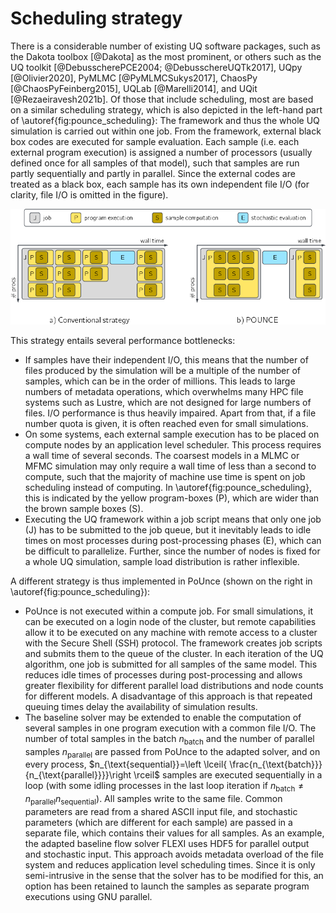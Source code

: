 # Scheduling strategy

There is a considerable number of existing UQ software packages, such as the Dakota toolbox [@Dakota] as the most prominent, or others such as the UQ toolkit [@DebusscherePCE2004; @DebusschereUQTk2017], UQpy [@Olivier2020], PyMLMC [@PyMLMCSukys2017], ChaosPy [@ChaosPyFeinberg2015], UQLab [@Marelli2014], and UQit [@Rezaeiravesh2021b]. Of those that include scheduling, most are based on a similar scheduling strategy, which is also depicted in the left-hand part of \autoref{fig:pounce_scheduling}: The framework and thus the whole UQ simulation is carried out within one job. From the framework, external black box codes are executed for sample evaluation. Each sample (i.e. each external program execution) is assigned a number of processors (usually defined once for all samples of that model), such that samples are run partly sequentially and partly in parallel. Since the external codes are treated as a black box, each sample has its own independent file I/O (for clarity, file I/O is omitted in the figure).

![Conventional (left) and PoUnce (right) scheduling strategies. In PoUnce, compute node use time (gray boxes) is optimized by avoiding overhead during placement of program executions (yellow boxes) and by moving stochastic evaluation (blue boxes) out of the compute jobs.\label{fig:pounce_scheduling}](fig/scheduling.png)


This strategy entails several performance bottlenecks: 

 * If samples have their independent I/O, this means that the number of files produced by the simulation will be a multiple of the number of samples, which can be in the order of millions. This leads to large numbers of metadata operations, which overwhelms many HPC file systems such as Lustre, which are not designed for large numbers of files. I/O performance is thus heavily impaired. Apart from that, if a file number quota is given, it is often reached even for small simulations.
 * On some systems, each external sample execution has to be placed on compute nodes by an application level scheduler. This process requires a wall time of several seconds. The coarsest models in a MLMC or MFMC simulation may only require a wall time of less than a second to compute, such that the majority of machine use time is spent on job scheduling instead of computing. In \autoref{fig:pounce_scheduling}, this is indicated by the yellow program-boxes (P), which are wider than the brown sample boxes (S).
 * Executing the UQ framework within a job script means that only one job (J) has to be submitted to the job queue, but it inevitably leads to idle times on most processes during post-processing phases (E), which can be difficult to parallelize. Further, since the number of nodes is fixed for a whole UQ simulation, sample load distribution is rather inflexible. 

A different strategy is thus implemented in PoUnce (shown on the right in \autoref{fig:pounce_scheduling}):

 * PoUnce is not executed within a compute job. For small simulations, it can be executed on a login node of the cluster, but remote capabilities allow it to be executed on any machine with remote access to a cluster with the Secure Shell (SSH) protocol. The framework creates job scripts and submits them to the queue of the cluster. In each iteration of the UQ algorithm, one job is submitted for all samples of the same model. This reduces idle times of processes during post-processing and allows greater flexibility for different parallel load distributions and node counts for different models. A disadvantage of this approach is that repeated queuing times delay the availability of simulation results. 
* The baseline solver may be extended to enable the computation of several samples in one program execution with a common file I/O. The number of total samples in the batch $n_{\text{batch}}$ and the number of parallel samples $n_{\text{parallel}}$ are passed from PoUnce to the adapted solver, and on every process, $n_{\text{sequential}}=\left \lceil{ \frac{n_{\text{batch}}}{n_{\text{parallel}}}}\right \rceil$ samples are executed sequentially in a loop (with some idling processes in the last loop iteration if $n_{\text{batch}}\neq n_{\text{parallel}}n_{\text{sequential}}$). All samples write to the same file. Common parameters are read from a shared ASCII input file, and stochastic parameters (which are different for each sample) are passed in a separate file, which contains their values for all samples. As an example, the adapted baseline flow solver FLEXI uses HDF5 for parallel output and stochastic input. This approach avoids metadata overload of the file system and reduces application level scheduling times. Since it is only semi-intrusive in the sense that the solver has to be modified for this, an option has been retained to launch the samples as separate program executions using GNU parallel. 

